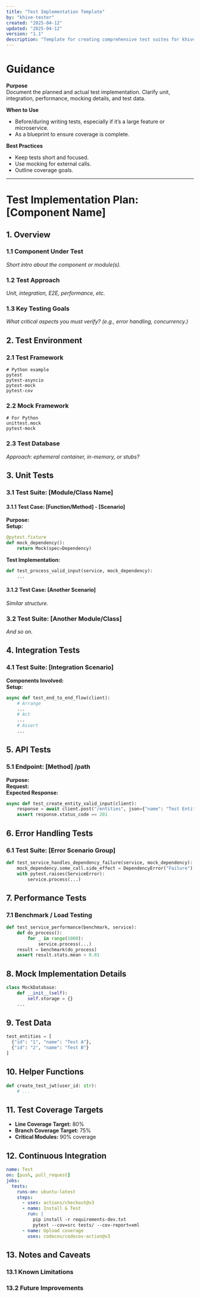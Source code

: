 ```yaml
---
title: "Test Implementation Template"
by: "khive-tester"
created: "2025-04-12"
updated: "2025-04-12"
version: "1.1"
description: "Template for creating comprehensive test suites for khive components"
---
```


# Guidance

**Purpose**\
Document the planned and actual test implementation. Clarify unit, integration,
performance, mocking details, and test data.

**When to Use**

- Before/during writing tests, especially if it’s a large feature or
  microservice.
- As a blueprint to ensure coverage is complete.

**Best Practices**

- Keep tests short and focused.
- Use mocking for external calls.
- Outline coverage goals.

---

# Test Implementation Plan: [Component Name]

## 1. Overview

### 1.1 Component Under Test

_Short intro about the component or module(s)._

### 1.2 Test Approach

_Unit, integration, E2E, performance, etc._

### 1.3 Key Testing Goals

_What critical aspects you must verify? (e.g., error handling, concurrency.)_

## 2. Test Environment

### 2.1 Test Framework

```
# Python example
pytest
pytest-asyncio
pytest-mock
pytest-cov
```

### 2.2 Mock Framework

```
# For Python
unittest.mock
pytest-mock
```

### 2.3 Test Database

_Approach: ephemeral container, in-memory, or stubs?_

## 3. Unit Tests

### 3.1 Test Suite: [Module/Class Name]

#### 3.1.1 Test Case: [Function/Method] - [Scenario]

**Purpose:**\
**Setup:**

```python
@pytest.fixture
def mock_dependency():
    return Mock(spec=Dependency)
```

**Test Implementation:**

```python
def test_process_valid_input(service, mock_dependency):
    ...
```

#### 3.1.2 Test Case: [Another Scenario]

_Similar structure._

### 3.2 Test Suite: [Another Module/Class]

_And so on._

## 4. Integration Tests

### 4.1 Test Suite: [Integration Scenario]

**Components Involved:**\
**Setup:**

```python
async def test_end_to_end_flow(client):
    # Arrange
    ...
    # Act
    ...
    # Assert
    ...
```

## 5. API Tests

### 5.1 Endpoint: [Method] /path

**Purpose:**\
**Request:**\
**Expected Response:**

```python
async def test_create_entity_valid_input(client):
    response = await client.post("/entities", json={"name": "Test Entity"})
    assert response.status_code == 201
```

## 6. Error Handling Tests

### 6.1 Test Suite: [Error Scenario Group]

```python
def test_service_handles_dependency_failure(service, mock_dependency):
    mock_dependency.some_call.side_effect = DependencyError("Failure")
    with pytest.raises(ServiceError):
        service.process(...)
```

## 7. Performance Tests

### 7.1 Benchmark / Load Testing

```python
def test_service_performance(benchmark, service):
    def do_process():
        for _ in range(1000):
            service.process(...)
    result = benchmark(do_process)
    assert result.stats.mean < 0.01
```

## 8. Mock Implementation Details

```python
class MockDatabase:
    def __init__(self):
        self.storage = {}
    ...
```

## 9. Test Data

```python
test_entities = [
  {"id": "1", "name": "Test A"},
  {"id": "2", "name": "Test B"}
]
```

## 10. Helper Functions

```python
def create_test_jwt(user_id: str):
    # ...
```

## 11. Test Coverage Targets

- **Line Coverage Target:** 80%
- **Branch Coverage Target:** 75%
- **Critical Modules:** 90% coverage

## 12. Continuous Integration

```yaml
name: Test
on: [push, pull_request]
jobs:
  tests:
    runs-on: ubuntu-latest
    steps:
      - uses: actions/checkout@v3
      - name: Install & Test
        run: |
          pip install -r requirements-dev.txt
          pytest --cov=src tests/ --cov-report=xml
      - name: Upload coverage
        uses: codecov/codecov-action@v3
```

## 13. Notes and Caveats

### 13.1 Known Limitations

### 13.2 Future Improvements
